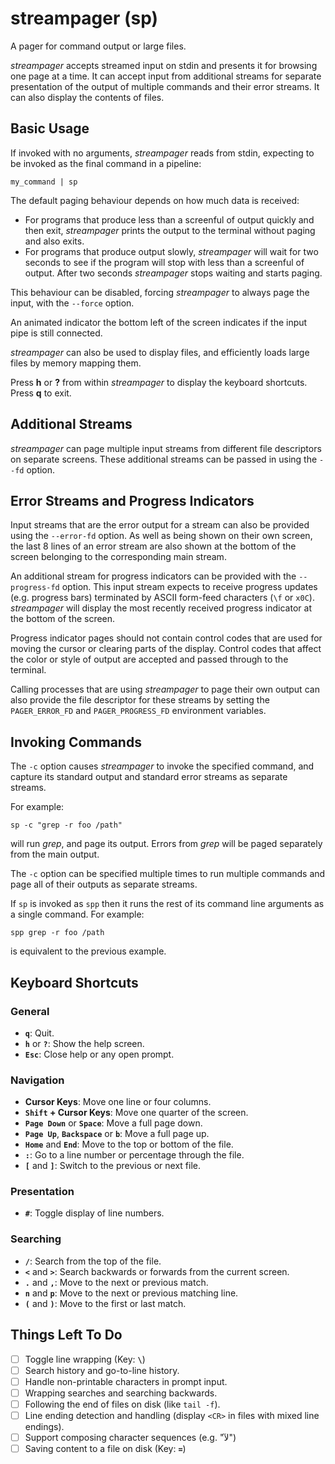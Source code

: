 # streampager (sp)

A pager for command output or large files.

*streampager* accepts streamed input on stdin and presents it for browsing
one page at a time.  It can accept input from additional streams for separate
presentation of the output of multiple commands and their error streams.  It
can also display the contents of files.

## Basic Usage

If invoked with no arguments, *streampager* reads from stdin, expecting to be
invoked as the final command in a pipeline:

    my_command | sp

The default paging behaviour depends on how much data is received:

* For programs that produce less than a screenful of output quickly and then
  exit, *streampager* prints the output to the terminal without paging and also exits.
* For programs that produce output slowly, *streampager* will wait for two seconds
  to see if the program will stop with less than a screenful of output.
  After two seconds *streampager* stops waiting and starts paging.

This behaviour can be disabled, forcing *streampager* to always page the input,
with the `--force` option.

An animated indicator the bottom left of the screen indicates if the input pipe
is still connected.

*streampager* can also be used to display files, and efficiently loads large
files by memory mapping them.

Press **h** or **?** from within *streampager* to display the keyboard shortcuts.
Press **q** to exit.

## Additional Streams

*streampager* can page multiple input streams from different file descriptors
on separate screens.  These additional streams can be passed in using the
`--fd` option.

## Error Streams and Progress Indicators

Input streams that are the error output for a stream can also be provided using
the `--error-fd` option.  As well as being shown on their own screen, the last
8 lines of an error stream are also shown at the bottom of the screen belonging
to the corresponding main stream.

An additional stream for progress indicators can be provided with the
`--progress-fd` option.  This input stream expects to receive progress updates
(e.g. progress bars) terminated by ASCII form-feed characters (`\f` or `x0C`).
*streampager* will display the most recently received progress indicator
at the bottom of the screen.

Progress indicator pages should not contain control codes that are used for
moving the cursor or clearing parts of the display.  Control codes that affect
the color or style of output are accepted and passed through to the terminal.

Calling processes that are using *streampager* to page their own output can
also provide the file descriptor for these streams by setting the
`PAGER_ERROR_FD` and `PAGER_PROGRESS_FD` environment variables.

## Invoking Commands

The `-c` option causes *streampager* to invoke the specified command, and capture
its standard output and standard error streams as separate streams.

For example:

    sp -c "grep -r foo /path"

will run *grep*, and page its output.  Errors from *grep* will
be paged separately from the main output.

The `-c` option can be specified multiple times to run multiple commands
and page all of their outputs as separate streams.

If `sp` is invoked as `spp` then it runs the rest of its command line
arguments as a single command.  For example:

    spp grep -r foo /path

is equivalent to the previous example.

## Keyboard Shortcuts

### General

* **`q`**: Quit.
* **`h`** or **`?`**: Show the help screen.
* **`Esc`**: Close help or any open prompt.

### Navigation

* **Cursor Keys**: Move one line or four columns.
* **`Shift` + Cursor Keys**: Move one quarter of the screen.
* **`Page Down`** or **`Space`**: Move a full page down.
* **`Page Up`**, **`Backspace`** or **`b`**: Move a full page up.
* **`Home`** and **`End`**: Move to the top or bottom of the file.
* **`:`**: Go to a line number or percentage through the file.
* **`[`** and **`]`**: Switch to the previous or next file.

### Presentation

* **`#`**: Toggle display of line numbers.

### Searching

* **`/`**: Search from the top of the file.
* **`<`** and **`>`**: Search backwards or forwards from the current screen.
* **`.`** and **`,`**: Move to the next or previous match.
* **`n`** and **`p`**: Move to the next or previous matching line.
* **`(`** and **`)`**: Move to the first or last match.

## Things Left To Do

* [ ] Toggle line wrapping (Key: **`\`**)
* [ ] Search history and go-to-line history.
* [ ] Handle non-printable characters in prompt input.
* [ ] Wrapping searches and searching backwards.
* [ ] Following the end of files on disk (like `tail -f`).
* [ ] Line ending detection and handling (display `<CR>` in files with mixed line
  endings).
* [ ] Support composing character sequences (e.g. "لآ")
* [ ] Saving content to a file on disk (Key: **`=`**)
